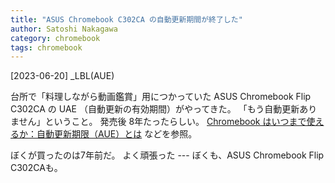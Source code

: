 ```yaml
---
title: "ASUS Chromebook C302CA の自動更新期間が終了した"
author: Satoshi Nakagawa
category: chromebook
tags: chromebook
---
```


[2023-06-20] _LBL(AUE)
 
 台所で「料理しながら動画鑑賞」用につかっていた ASUS Chromebook Flip C302CA の
UAE （自動更新の有効期間）がやってきた。
「もう自動更新ありません」ということ。
発売後 8年たったらしい。
[Chromebook はいつまで使えるか：自動更新期限（AUE）とは](https://g-apps.jp/guide/chromebook-aue/?utm_source=pocket_saves)
などを参照。

 ぼくが買ったのは7年前だ。
よく頑張った --- ぼくも、ASUS Chromebook Flip C302CAも。


